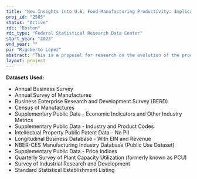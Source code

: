 ```yaml
---
title: "New Insights into U.S. Food Manufacturing Productivity: Implications for Employment and Firm Performance"
proj_id: "2585"
status: "Active"
rdc: "Boston"
rdc_type: "Federal Statistical Research Data Center"
start_year: "2023"
end_year: ""
pi: "Rigoberto Lopez"
abstract: "This is a proposal for research on the evolution of the productivity, employment, and performance of firms in the U.S. food manufacturing sector in the last 20 years. As food processing is an old and well-established part of manufacturing, however, we think that the conclusions drawn for these firms will illuminate problems and present conclusions that are valid for any manufacturing (and even services) firm during the period under study. Since the focus of the research is U.S. food manufacturing, we will work with the NAICS code 311 industries (code 311 includes nine 4-digit codes, and forty-three 6-digit codes). Our aim is to produce model-based statistical evidence, wherein the modeling takes the manufacturing establishment as the unit of analysis. This project will link the Survey of Manufactures (ASM), the Census of Manufacturers (CMF) and the Longitudinal Business Database (LBD) to develop a longitudinal dataset for U.S. food manufacturing establishments for multiple years and then assess their internal comparability. A new database will thus be assembled to assist in evaluating any data inconsistencies that may need attention in terms of reported sales and employment and types of employment reported, using CMF as a benchmark to measure potential errors."
layout: project
---
```


**Datasets Used:**

  - Annual Business Survey 
  - Annual Survey of Manufactures 
  - Business Enterprise Research and Development Survey (BERD) 
  - Census of Manufactures 
  - Supplementary Public Data - Economic Indicators and Other Industry Metrics 
  - Supplementary Public Data - Industry and Product Codes 
  - Intellectual Property Public Patent Data - No PII 
  - Longitudinal Business Database - With EIN and Revenue 
  - NBER-CES Manufacturing Industry Database (Public Use Dataset) 
  - Supplementary Public Data - Price Indices 
  - Quarterly Survey of Plant Capacity Utilization (formerly known as PCU) 
  - Survey of Industrial Research and Development 
  - Standard Statistical Establishment Listing 


